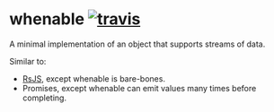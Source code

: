 # whenable [![travis][travis-image]][travis-url]

[travis-image]: https://img.shields.io/travis/nicksnyder/whenable.svg?style=flat
[travis-url]: https://travis-ci.org/nicksnyder/whenable

A minimal implementation of an object that supports streams of data.

Similar to:
- [RsJS](https://github.com/Reactive-Extensions/RxJS), except whenable is bare-bones.
- Promises, except whenable can emit values many times before completing.
